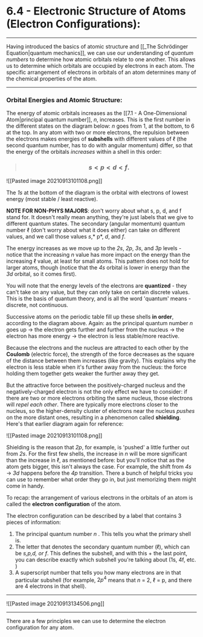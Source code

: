 # 6.4 - Electronic Structure of Atoms (Electron Configurations):

***

Having introduced the basics of atomic structure and [[_The Schrödinger Equation|quantum mechanics]], we can use our understanding of *quantum numbers* to determine how atomic orbitals relate to one another. This allows us to determine which orbitals are occupied by electrons in each atom. The specific arrangement of electrons in orbitals of an atom determines many of the chemical properties of the atom. 


***

### Orbital Energies and Atomic Structure:

The energy of atomic orbitals increases as the [[7.1 - A One-Dimensional Atom|principal quantum number]], *n*, increases. This is the first number in the different states on the diagram below: *n* goes from 1, at the bottom, to 6 at the top.  In any atom with two or more electrons, the repulsion between the electrons makes energies of **subshells** with different values of $\ell$ (the second quantum number, has to do with angular momentum) differ, so that the energy of the orbitals *increases* within a shell in this order:

> ### $$s < p < d < f.$$

![[Pasted image 20210913101108.png]]

The *1s* at the bottom of the diagram is the orbital with electrons of lowest energy (most stable / least reactive).  

**NOTE FOR NON-PHYS MAJORS**: don't worry about what s, p, d, and f stand for. It doesn't really mean anything, they're just labels that we give to different quantum states. The secondary (angular momentum) quantum number $\ell$ (don't worry about what it does either) can take on different values, and we call those values *s*,* p*, *d*, and *f*.

The energy increases as we move up to the *2s*, *2p*, *3s*, and *3p* levels - notice that the increasing *n* value has more impact on the energy than the increasing $\ell$ value, at least for small atoms. This pattern does not hold for larger atoms, though (notice that the *4s* orbital is lower in energy than the *3d* orbital, so it comes first). 

You will note that the energy levels of the electrons are **quantized** - they can't take on any value, but they can only take on certain discrete values. This is the basis of quantum theory, and is all the word 'quantum' means - discrete, not continuous.

Successive atoms on the periodic table fill up these shells **in order**, according to the diagram above. Again: as the principal quantum number *n* goes up $\to$ the electron gets further and further from the nucleus $\to$ the electron has more energy $\to$ the electron is less stable/more reactive. 

Because the electrons and the nucleus are attracted to each other by the **Coulomb** (electric force), the strength of the force decreases as the square of the distance between them increases (like gravity). This explains why the electron is less stable when it's further away from the nucleus: the force holding them together gets weaker the further away they get. 

But the attractive force between the positively-charged nucleus and the negatively-charged electron is not the only effect we have to consider: if there are two or more electrons orbiting the same nucleus, those electrons will *repel each other*. There are typically more electrons closer to the nucleus, so the higher-density cluster of electrons near the nucleus *pushes* on the more distant ones, resulting in a phenomenon called **shielding**. Here's that earlier diagram again for reference:

![[Pasted image 20210913101108.png]]

Shielding is the reason that *2p*, for example, is 'pushed' a little further out from *2s*. For the first few shells, the increase in *n* will be more significant than the increase in $\ell$, as mentioned before: but you'll notice that as the atom gets bigger, this isn't always the case. For example, the shift from *4s* $\to$ *3d* happens before the *4p* transition. There a bunch of helpful tricks you can use to remember what order they go in, but just memorizing them might come in handy. 

To recap: the arrangement of various electrons in the orbitals of an atom is called the **electron configuration** of the atom. 

The electron configuration can be described by a label that contains 3 pieces of information: 


1. The principal quantum number *n* . This tells you what the primary shell is. 
2. The letter that denotes the secondary quantum number ($\ell$), which can be *s,p,d, or f*. This defines the subshell, and with this + the last point, you can describe exactly which subshell you're talking about (1s, 4f, etc. )
3. A superscript number that tells you how many electrons are in that particular subshell (for example, $2p^4$ means that *n* = 2, $\ell$ = p, and there are 4 electrons in that shell).


***
![[Pasted image 20210913134506.png]]
***



There are a few principles we can use to determine the electron configuration for any atom. 